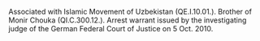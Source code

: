  Associated with Islamic Movement of Uzbekistan (QE.I.10.01.). Brother of Monir
Chouka (QI.C.300.12.). Arrest warrant issued by the investigating judge of the
German Federal Court of Justice on 5 Oct. 2010. 
